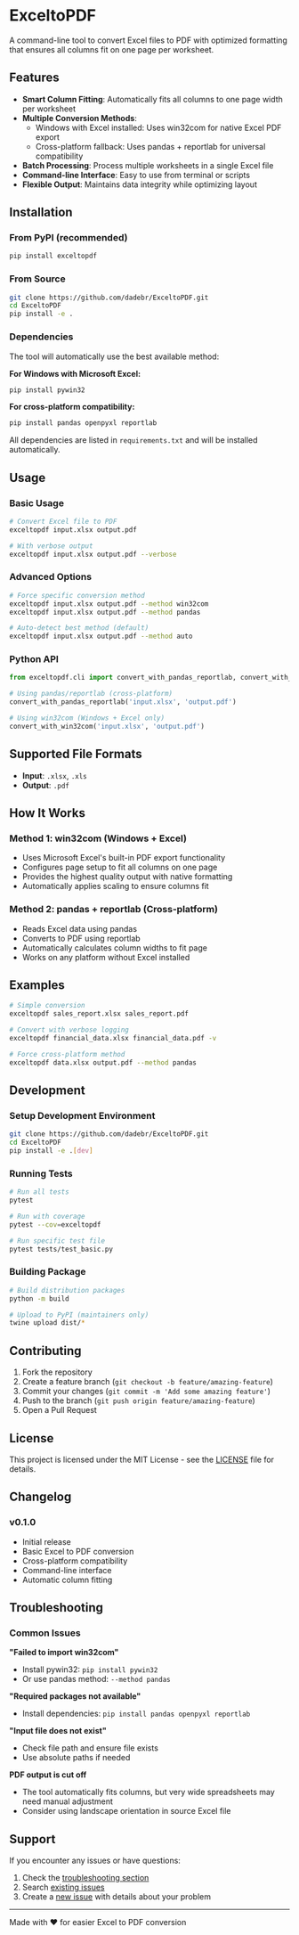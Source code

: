 # ExceltoPDF

A command-line tool to convert Excel files to PDF with optimized formatting that ensures all columns fit on one page per worksheet.

## Features

- **Smart Column Fitting**: Automatically fits all columns to one page width per worksheet
- **Multiple Conversion Methods**: 
  - Windows with Excel installed: Uses win32com for native Excel PDF export
  - Cross-platform fallback: Uses pandas + reportlab for universal compatibility
- **Batch Processing**: Process multiple worksheets in a single Excel file
- **Command-line Interface**: Easy to use from terminal or scripts
- **Flexible Output**: Maintains data integrity while optimizing layout

## Installation

### From PyPI (recommended)

```bash
pip install exceltopdf
```

### From Source

```bash
git clone https://github.com/dadebr/ExceltoPDF.git
cd ExceltoPDF
pip install -e .
```

### Dependencies

The tool will automatically use the best available method:

**For Windows with Microsoft Excel:**
```bash
pip install pywin32
```

**For cross-platform compatibility:**
```bash
pip install pandas openpyxl reportlab
```

All dependencies are listed in `requirements.txt` and will be installed automatically.

## Usage

### Basic Usage

```bash
# Convert Excel file to PDF
exceltopdf input.xlsx output.pdf

# With verbose output
exceltopdf input.xlsx output.pdf --verbose
```

### Advanced Options

```bash
# Force specific conversion method
exceltopdf input.xlsx output.pdf --method win32com
exceltopdf input.xlsx output.pdf --method pandas

# Auto-detect best method (default)
exceltopdf input.xlsx output.pdf --method auto
```

### Python API

```python
from exceltopdf.cli import convert_with_pandas_reportlab, convert_with_win32com

# Using pandas/reportlab (cross-platform)
convert_with_pandas_reportlab('input.xlsx', 'output.pdf')

# Using win32com (Windows + Excel only)
convert_with_win32com('input.xlsx', 'output.pdf')
```

## Supported File Formats

- **Input**: `.xlsx`, `.xls`
- **Output**: `.pdf`

## How It Works

### Method 1: win32com (Windows + Excel)
- Uses Microsoft Excel's built-in PDF export functionality
- Configures page setup to fit all columns on one page
- Provides the highest quality output with native formatting
- Automatically applies scaling to ensure columns fit

### Method 2: pandas + reportlab (Cross-platform)
- Reads Excel data using pandas
- Converts to PDF using reportlab
- Automatically calculates column widths to fit page
- Works on any platform without Excel installed

## Examples

```bash
# Simple conversion
exceltopdf sales_report.xlsx sales_report.pdf

# Convert with verbose logging
exceltopdf financial_data.xlsx financial_data.pdf -v

# Force cross-platform method
exceltopdf data.xlsx output.pdf --method pandas
```

## Development

### Setup Development Environment

```bash
git clone https://github.com/dadebr/ExceltoPDF.git
cd ExceltoPDF
pip install -e .[dev]
```

### Running Tests

```bash
# Run all tests
pytest

# Run with coverage
pytest --cov=exceltopdf

# Run specific test file
pytest tests/test_basic.py
```

### Building Package

```bash
# Build distribution packages
python -m build

# Upload to PyPI (maintainers only)
twine upload dist/*
```

## Contributing

1. Fork the repository
2. Create a feature branch (`git checkout -b feature/amazing-feature`)
3. Commit your changes (`git commit -m 'Add some amazing feature'`)
4. Push to the branch (`git push origin feature/amazing-feature`)
5. Open a Pull Request

## License

This project is licensed under the MIT License - see the [LICENSE](LICENSE) file for details.

## Changelog

### v0.1.0
- Initial release
- Basic Excel to PDF conversion
- Cross-platform compatibility
- Command-line interface
- Automatic column fitting

## Troubleshooting

### Common Issues

**"Failed to import win32com"**
- Install pywin32: `pip install pywin32`
- Or use pandas method: `--method pandas`

**"Required packages not available"**
- Install dependencies: `pip install pandas openpyxl reportlab`

**"Input file does not exist"**
- Check file path and ensure file exists
- Use absolute paths if needed

**PDF output is cut off**
- The tool automatically fits columns, but very wide spreadsheets may need manual adjustment
- Consider using landscape orientation in source Excel file

## Support

If you encounter any issues or have questions:

1. Check the [troubleshooting section](#troubleshooting)
2. Search [existing issues](https://github.com/dadebr/ExceltoPDF/issues)
3. Create a [new issue](https://github.com/dadebr/ExceltoPDF/issues/new) with details about your problem

---

Made with ❤️ for easier Excel to PDF conversion
